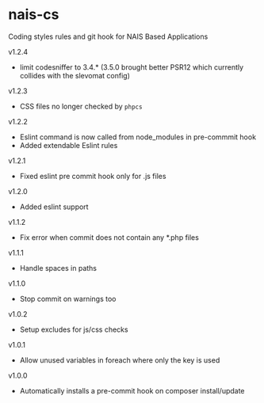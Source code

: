 # nais-cs
Coding styles rules and git hook for NAIS Based Applications

v1.2.4
* limit codesniffer to 3.4.* (3.5.0 brought better PSR12 which currently collides with the slevomat config)

v1.2.3 
* CSS files no longer checked by `phpcs`

v1.2.2
* Eslint command is now called from node_modules in pre-commmit hook
* Added extendable Eslint rules

v1.2.1
* Fixed eslint pre commit hook only for .js files

v1.2.0
* Added eslint support

v1.1.2
* Fix error when commit does not contain any *.php files

v1.1.1
* Handle spaces in paths

v1.1.0
* Stop commit on warnings too

v1.0.2
* Setup excludes for js/css checks

v1.0.1
* Allow unused variables in foreach where only the key is used

v1.0.0
* Automatically installs a pre-commit hook on composer install/update
